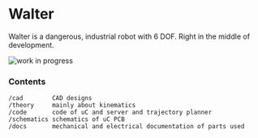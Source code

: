 # Walter
Walter is a dangerous, industrial robot with 6 DOF. Right in the middle of development.

![work in progress](https://github.com/jochenalt/Walter/blob/master/docs/videos/logo-animated.gif)


### Contents
    /cad 	    CAD designs
    /theory     mainly about kinematics
    /code       code of uC and server and trajectory planner 
    /schematics schematics of uC PCB
    /docs		mechanical and electrical documentation of parts used
    
